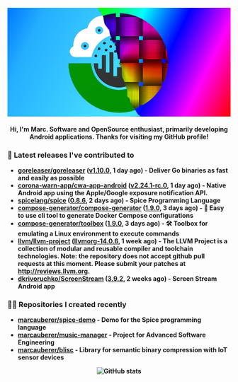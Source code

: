 <p align="center">
	<img src="https://raw.githubusercontent.com/marcauberer/marcauberer/master/images/frontpage-image.jpg">
	<br><br>
	<b>Hi, I'm Marc. Software and OpenSource enthusiast, primarily developing Android applications. Thanks for visiting my GitHub profile!
</p>

### 🚀 Latest releases I've contributed to


- [goreleaser/goreleaser](https://github.com/goreleaser/goreleaser) ([v1.10.0](https://github.com/goreleaser/goreleaser/releases/tag/v1.10.0), 1 day ago) - Deliver Go binaries as fast and easily as possible
- [corona-warn-app/cwa-app-android](https://github.com/corona-warn-app/cwa-app-android) ([v2.24.1-rc.0](https://github.com/corona-warn-app/cwa-app-android/releases/tag/v2.24.1-rc.0), 1 day ago) - Native Android app using the Apple/Google exposure notification API.
- [spicelang/spice](https://github.com/spicelang/spice) ([0.8.6](https://github.com/spicelang/spice/releases/tag/0.8.6), 2 days ago) - Spice Programming Language
- [compose-generator/compose-generator](https://github.com/compose-generator/compose-generator) ([1.9.0](https://github.com/compose-generator/compose-generator/releases/tag/1.9.0), 3 days ago) - 🐳 Easy to use cli tool to generate Docker Compose configurations
- [compose-generator/toolbox](https://github.com/compose-generator/toolbox) ([1.9.0](https://github.com/compose-generator/toolbox/releases/tag/1.9.0), 3 days ago) - 🛠️ Toolbox for emulating a Linux environment to execute commands
- [llvm/llvm-project](https://github.com/llvm/llvm-project) ([llvmorg-14.0.6](https://github.com/llvm/llvm-project/releases/tag/llvmorg-14.0.6), 1 week ago) - The LLVM Project is a collection of modular and reusable compiler and toolchain technologies. Note: the repository does not accept github pull requests at this moment. Please submit your patches at http://reviews.llvm.org.
- [dkrivoruchko/ScreenStream](https://github.com/dkrivoruchko/ScreenStream) ([3.9.2](https://github.com/dkrivoruchko/ScreenStream/releases/tag/3.9.2), 2 weeks ago) - Screen Stream Android app

### 👨‍💻 Repositories I created recently
- [marcauberer/spice-demo](https://github.com/marcauberer/spice-demo) - Demo for the Spice programming language
- [marcauberer/music-manager](https://github.com/marcauberer/music-manager) - Project for Advanced Software Engineering
- [marcauberer/blisc](https://github.com/marcauberer/blisc) - Library for semantic binary compression with IoT sensor devices

<p align="center">
	<img src="https://github-readme-stats.vercel.app/api?username=marcauberer&show_icons=true&theme=dark" alt="GitHub stats">
</p>
